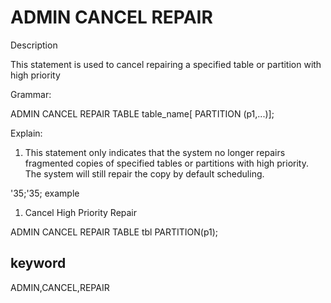 # ADMIN CANCEL REPAIR
Description

This statement is used to cancel repairing a specified table or partition with high priority

Grammar:

ADMIN CANCEL REPAIR TABLE table_name[ PARTITION (p1,...)];

Explain:

1. This statement only indicates that the system no longer repairs fragmented copies of specified tables or partitions with high priority. The system will still repair the copy by default scheduling.

'35;'35; example

1. Cancel High Priority Repair

ADMIN CANCEL REPAIR TABLE tbl PARTITION(p1);

## keyword
ADMIN,CANCEL,REPAIR
